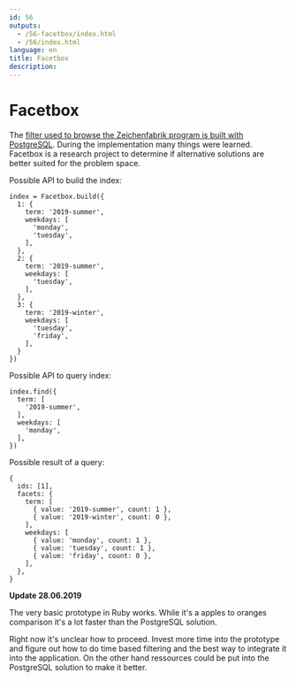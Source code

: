 ```yaml
---
id: 56
outputs:
  - /56-facetbox/index.html
  - /56/index.html
language: en
title: Facetbox
description:
---
```


# Facetbox

The [filter used to browse the Zeichenfabrik program is built with PostgreSQL](https://www.zeichenfabrik.at/kurse). During the implementation many things were learned. Facetbox is a research project to determine if alternative solutions are better suited for the problem space.

Possible API to build the index:

~~~
index = Facetbox.build({
  1: {
    term: '2019-summer',
    weekdays: [
      'monday',
      'tuesday',
    ],
  },
  2: {
    term: '2019-summer',
    weekdays: [
      'tuesday',
    ],
  },
  3: {
    term: '2019-winter',
    weekdays: [
      'tuesday',
      'friday',
    ],
  }
})
~~~

Possible API to query index:

~~~
index.find({
  term: [
    '2019-summer',
  ],
  weekdays: [
    'monday',
  ],
})
~~~

Possible result of a query:

~~~
{
  ids: [1],
  facets: {
    term: [
      { value: '2019-summer', count: 1 },
      { value: '2019-winter', count: 0 },
    ],
    weekdays: [
      { value: 'monday', count: 1 },
      { value: 'tuesday', count: 1 },
      { value: 'friday', count: 0 },
    ],
  },
}
~~~

**Update 28.06.2019**

The very basic prototype in Ruby works. While it's a apples to oranges comparison it's a lot faster than the PostgreSQL solution.

Right now it's unclear how to proceed. Invest more time into the prototype and figure out how to do time based filtering and the best way to integrate it into the application. On the other hand ressources could be put into the PostgreSQL solution to make it better.
